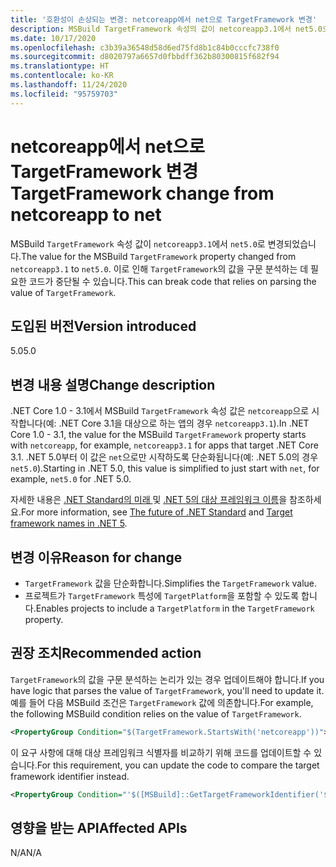 ```yaml
---
title: '호환성이 손상되는 변경: netcoreapp에서 net으로 TargetFramework 변경'
description: MSBuild TargetFramework 속성의 값이 netcoreapp3.1에서 net5.0으로 변경된 .NET 5.0의 호환성이 손상되는 변경에 대해 알아봅니다.
ms.date: 10/17/2020
ms.openlocfilehash: c3b39a36548d58d6ed75fd8b1c84b0cccfc738f0
ms.sourcegitcommit: d8020797a6657d0fbbdff362b80300815f682f94
ms.translationtype: HT
ms.contentlocale: ko-KR
ms.lasthandoff: 11/24/2020
ms.locfileid: "95759703"
---
```

# <a name="targetframework-change-from-netcoreapp-to-net"></a><span data-ttu-id="420b0-103">netcoreapp에서 net으로 TargetFramework 변경</span><span class="sxs-lookup"><span data-stu-id="420b0-103">TargetFramework change from netcoreapp to net</span></span>

<span data-ttu-id="420b0-104">MSBuild `TargetFramework` 속성 값이 `netcoreapp3.1`에서 `net5.0`로 변경되었습니다.</span><span class="sxs-lookup"><span data-stu-id="420b0-104">The value for the MSBuild `TargetFramework` property changed from `netcoreapp3.1` to `net5.0`.</span></span> <span data-ttu-id="420b0-105">이로 인해 `TargetFramework`의 값을 구문 분석하는 데 필요한 코드가 중단될 수 있습니다.</span><span class="sxs-lookup"><span data-stu-id="420b0-105">This can break code that relies on parsing the value of `TargetFramework`.</span></span>

## <a name="version-introduced"></a><span data-ttu-id="420b0-106">도입된 버전</span><span class="sxs-lookup"><span data-stu-id="420b0-106">Version introduced</span></span>

<span data-ttu-id="420b0-107">5.0</span><span class="sxs-lookup"><span data-stu-id="420b0-107">5.0</span></span>

## <a name="change-description"></a><span data-ttu-id="420b0-108">변경 내용 설명</span><span class="sxs-lookup"><span data-stu-id="420b0-108">Change description</span></span>

<span data-ttu-id="420b0-109">.NET Core 1.0 - 3.1에서 MSBuild `TargetFramework` 속성 값은 `netcoreapp`으로 시작합니다(예: .NET Core 3.1을 대상으로 하는 앱의 경우 `netcoreapp3.1`).</span><span class="sxs-lookup"><span data-stu-id="420b0-109">In .NET Core 1.0 - 3.1, the value for the MSBuild `TargetFramework` property starts with `netcoreapp`, for example, `netcoreapp3.1` for apps that target .NET Core 3.1.</span></span> <span data-ttu-id="420b0-110">.NET 5.0부터 이 값은 `net`으로만 시작하도록 단순화됩니다(예: .NET 5.0의 경우 `net5.0`).</span><span class="sxs-lookup"><span data-stu-id="420b0-110">Starting in .NET 5.0, this value is simplified to just start with `net`, for example, `net5.0` for .NET 5.0.</span></span>

<span data-ttu-id="420b0-111">자세한 내용은 [.NET Standard의 미래 ](https://devblogs.microsoft.com/dotnet/the-future-of-net-standard/) 및 [.NET 5의 대상 프레임워크 이름](https://github.com/dotnet/designs/blob/main/accepted/2020/net5/net5.md)을 참조하세요.</span><span class="sxs-lookup"><span data-stu-id="420b0-111">For more information, see [The future of .NET Standard](https://devblogs.microsoft.com/dotnet/the-future-of-net-standard/) and [Target framework names in .NET 5](https://github.com/dotnet/designs/blob/main/accepted/2020/net5/net5.md).</span></span>

## <a name="reason-for-change"></a><span data-ttu-id="420b0-112">변경 이유</span><span class="sxs-lookup"><span data-stu-id="420b0-112">Reason for change</span></span>

- <span data-ttu-id="420b0-113">`TargetFramework` 값을 단순화합니다.</span><span class="sxs-lookup"><span data-stu-id="420b0-113">Simplifies the `TargetFramework` value.</span></span>
- <span data-ttu-id="420b0-114">프로젝트가 `TargetFramework` 특성에 `TargetPlatform`을 포함할 수 있도록 합니다.</span><span class="sxs-lookup"><span data-stu-id="420b0-114">Enables projects to include a `TargetPlatform` in the `TargetFramework` property.</span></span>

## <a name="recommended-action"></a><span data-ttu-id="420b0-115">권장 조치</span><span class="sxs-lookup"><span data-stu-id="420b0-115">Recommended action</span></span>

<span data-ttu-id="420b0-116">`TargetFramework`의 값을 구문 분석하는 논리가 있는 경우 업데이트해야 합니다.</span><span class="sxs-lookup"><span data-stu-id="420b0-116">If you have logic that parses the value of `TargetFramework`, you'll need to update it.</span></span> <span data-ttu-id="420b0-117">예를 들어 다음 MSBuild 조건은 `TargetFramework` 값에 의존합니다.</span><span class="sxs-lookup"><span data-stu-id="420b0-117">For example, the following MSBuild condition relies on the value of `TargetFramework`.</span></span>

```xml
<PropertyGroup Condition="$(TargetFramework.StartsWith('netcoreapp'))">
```

<span data-ttu-id="420b0-118">이 요구 사항에 대해 대상 프레임워크 식별자를 비교하기 위해 코드를 업데이트할 수 있습니다.</span><span class="sxs-lookup"><span data-stu-id="420b0-118">For this requirement, you can update the code to compare the target framework identifier instead.</span></span>

```xml
<PropertyGroup Condition="'$([MSBuild]::GetTargetFrameworkIdentifier('$(TargetFramework)'))' == '.NETCoreApp'">
```

## <a name="affected-apis"></a><span data-ttu-id="420b0-119">영향을 받는 API</span><span class="sxs-lookup"><span data-stu-id="420b0-119">Affected APIs</span></span>

<span data-ttu-id="420b0-120">N/A</span><span class="sxs-lookup"><span data-stu-id="420b0-120">N/A</span></span>

<!--

### Affected APIs

Not detectable via API analysis.

### Category

MSBuild

-->

